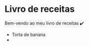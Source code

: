 # Livro de receitas

Bem-vendo ao meu livro de receitas :heavy_check_mark:

* Torta de banana
* 



